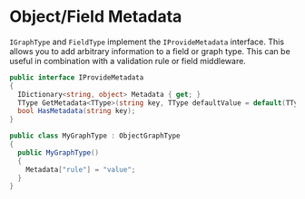 # Object/Field Metadata

`IGraphType` and `FieldType` implement the `IProvideMetadata` interface. This allows you to add arbitrary information to a field or graph type. This can be useful in combination with a validation rule or field middleware.

```csharp
public interface IProvideMetadata
{
  IDictionary<string, object> Metadata { get; }
  TType GetMetadata<TType>(string key, TType defaultValue = default(TType));
  bool HasMetadata(string key);
}
```

```csharp
public class MyGraphType : ObjectGraphType
{
  public MyGraphType()
  {
    Metadata["rule"] = "value";
  }
}
```
